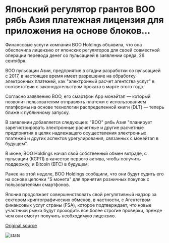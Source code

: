 # Японский регулятор грантов ВОО рябь Азия платежная лицензия для приложения на основе блоков...

Финансовые услуги компания ВОО Holdings объявила, что она обеспечила лицензию от японских регуляторов для своей совместной операции перевода денег со пульсацией в заявлении среда, 26 сентября.

ВОО пульсации Азии, предприятие в стадии разработки со пульсацией с 2017, в настоящее время имеет разрешение на обработку электронных платежей, как "электронный расчет агентства услуг" в соответствии с законодательством проката в марте этого года.

Согласно заявлению ВОО, его смартфон App монэйтап — который позволит пользователям отправлять платежи с использованием платформы на основе технологии распределенной книги (DLT) — теперь ближе к публичному запуску.

В заявлении добавляется следующее: "ВОО" рябь Азия "планирует зарегистрировать электронные расчетные и другие расчетные предприятия в целях надлежащего осуществления электронных платежей и других аспектов урегулирования, связанных с монэйтап в будущем".

В июне, ВОО Holdings начал свой собственный обмен вктраде, с пульсации (КСРП) в качестве первого актива, чтобы получить поддержку, и Bitcoin (BTC) в будущем.

Ранее на этой неделе, ВОО Holdings сообщили, что они будут судить его на основе цепочки "S монета" для принятия розничных покупок с пользователями смартфонов.

Япония продолжает совершенствовать свой регулятивный надзор за сектором криптографических обменов, в частности, с Агентством финансовых услуг страны (FSA), которое подтверждает, что новые участники рынка будут проходить все более строгие проверки, прежде чем они смогут получить необходимую лицензию.

[Original source](https://cointelegraph.com/news/japanese-regulator-grants-sbi-ripple-asia-a-payments-license-for-blockchain-based-app)

![stats](https://c.statcounter.com/11760860/0/a89fa40b/1/ "stats")